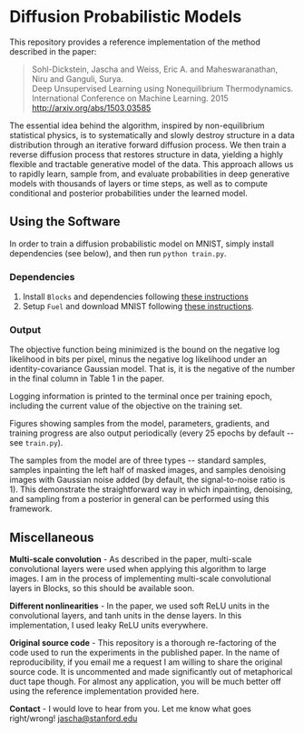# Diffusion Probabilistic Models

This repository provides a reference implementation of the method described in the paper:<br>
> Sohl-Dickstein, Jascha and Weiss, Eric A. and Maheswaranathan, Niru and Ganguli, Surya.<br>
> Deep Unsupervised Learning using Nonequilibrium Thermodynamics.<br>
> International Conference on Machine Learning. 2015<br>
> http://arxiv.org/abs/1503.03585

The essential idea behind the algorithm, inspired by non-equilibrium statistical physics, is to systematically and slowly destroy structure in a data distribution through an iterative forward diffusion process. We then train a reverse diffusion process that restores structure in data, yielding a highly flexible and tractable generative model of the data. This approach allows us to rapidly learn, sample from, and evaluate probabilities in deep generative models with thousands of layers or time steps, as well as to compute conditional and posterior probabilities under the learned model. 

## Using the Software

In order to train a diffusion probabilistic model on MNIST, simply install dependencies (see below), and then run
``python train.py``.

### Dependencies

1. Install `Blocks` and dependencies following [these instructions](http://blocks.readthedocs.org/en/latest/setup.html)
2. Setup `Fuel` and download MNIST following [these instructions](https://github.com/mila-udem/fuel/blob/master/docs/built_in_datasets.rst).

### Output

The objective function being minimized is the bound on the negative log likelihood in bits per pixel, minus the negative log likelihood under an identity-covariance Gaussian model. That is, it is the negative of the number in the final column in Table 1 in the paper.

Logging information is printed to the terminal once per training epoch, including the current value of the objective on the training set.

Figures showing samples from the model, parameters, gradients, and training progress are also output periodically (every 25 epochs by default -- see ``train.py``).

The samples from the model are of three types -- standard samples, samples inpainting the left half of masked images, and samples denoising images with Gaussian noise added (by default, the signal-to-noise ratio is 1). This demonstrate the straightforward way in which inpainting, denoising, and sampling from a posterior in general can be performed using this framework.

## Miscellaneous

**Multi-scale convolution** - As described in the paper, multi-scale convolutional layers were used when applying this algorithm to large images. I am in the process of implementing multi-scale convolutional layers in Blocks, so this should be available soon.

**Different nonlinearities** - In the paper, we used soft ReLU units in the convolutional layers, and tanh units in the dense layers. In this implementation, I used leaky ReLU units everywhere. 

**Original source code** - This repository is a thorough re-factoring of the code used to run the experiments in the published paper. In the name of reproducibility, if you email me a request I am willing to share the original source code. It is uncommented and made significantly out of metaphorical duct tape though. For almost any application, you will be much better off using the reference implementation provided here.

**Contact** - I would love to hear from you. Let me know what goes right/wrong! <jascha@stanford.edu>
